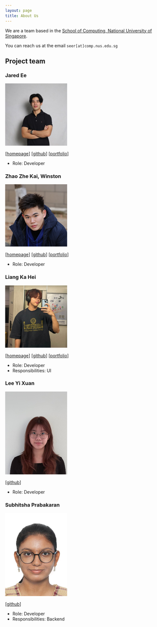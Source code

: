 ```yaml
---
layout: page
title: About Us
---
```


We are a team based in the [School of Computing, National University of Singapore](https://www.comp.nus.edu.sg).

You can reach us at the email `seer[at]comp.nus.edu.sg`

## Project team

### Jared Ee

<img src="images/jaredee123.png" width="200px">

[[homepage](http://www.comp.nus.edu.sg/~jaredee123)]
[[github](https://github.com/jaredee123)]
[[portfolio](team/jared.md)]

* Role: Developer

### Zhao Zhe Kai, Winston

<img src="images/winstonzhaozhekai.png" width="200px">

[[homepage](http://www.comp.nus.edu.sg/~winstonzhaozhekai)]
[[github](https://github.com/winstonzhaozhekai)]
[[portfolio](team/winstonzhaozhekai.md)]

* Role: Developer

### Liang Ka Hei

<img src="images/kahei9299.png" width="200px">

[[homepage](http://www.comp.nus.edu.sg/~liangkahei)]
[[github](https://github.com/kahei9299)]
[[portfolio](team/liangkehei.md)]

* Role: Developer
* Responsibilities: UI

### Lee Yi Xuan

<img src="images/bobbodi.png" width="200px">

[[github](http://github.com/bobbodi)]

* Role: Developer

### Subhitsha Prabakaran

<img src="images/subhitsha-sp.png" width="200px">

[[github](https://github.com/subhitsha-sp)]

* Role: Developer
* Responsibilities: Backend
